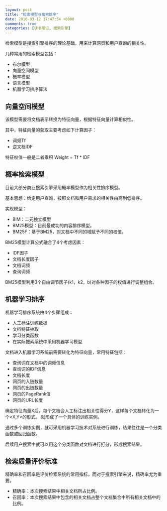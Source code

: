 ```yaml
---
layout: post
title: "检索模型与搜索排序"
date: 2016-03-12 17:47:54 +0800
comments: true
categories: [读书笔记, 搜索引擎] 
---
```

检索模型是搜索引擎排序的理论基础，用来计算网页和用户查询的相关性。

几种常用的检索模型包括：

* 布尔模型
* 向量空间模型
* 概率模型
* 语言模型
* 机器学习排序算法

<!--more-->

## 向量空间模型

该模型需要将文档表示转换为特征向量，根据特征向量计算相似性。

其中，特征向量的获取主要考虑如下计算因子：

* 词频Tf
* 逆文档IDF

特征权值一般是二者乘积 Weight = Tf * IDF

## 概率检索模型

目前大部分商业搜索引擎采用概率模型作为相关性排序模型。

基本思想：给定用户查询，按照文档和用户需求的相关性由高到低排序。

实现模型：

* BIM：二元独立模型
* BM25模型：目前最成功的内容排序模型。
* BM25F：基于BM25，对文档中不同的域赋予不同的权值。

BM25模型计算公式融合了4个考虑因素：

* IDF因子
* 文档长度因子
* 文档词频
* 查询词频

BM25模型利用3个自由调节因子(k1，k2，b)对各种因子的权值进行调整组合。

## 机器学习排序

机器学习排序系统由4个步骤组成：

* 人工标注训练数据
* 文档特征抽取
* 学习分类函数
* 在实际搜索系统中采用机器学习模型

文档进入机器学习系统前需要转化为特征向量，常用特征包括：

* 查询词在文档中的词频信息
* 查询词的IDF信息
* 文档长度
* 网页的入链数量
* 网页的出链数量
* 网页的PageRank值
* 网页的URL长度

确定特征向量X后，每个文档会人工标注出相关性得分Y，这样每个文档转化为一个<X,Y>的形式。
就形成了一个具体的训练实例。

通过多个训练实例，就可采用机器学习技术对系统进行训练，结果往往是一个分类函数或回归函数。

后续用户搜索中就可以用这个分类函数对文档进行打分，形成搜索结果。

## 检索质量评价标准

精确率和召回率是评价检索系统的常用指标，而对于搜索引擎来说，精确率尤为重要。

* 精确率：本次搜索结果中相关文档所占比例。
* 召回率：本次搜索结果中包含的相关文档占整个文档集合中所有相关文档中的比例。




